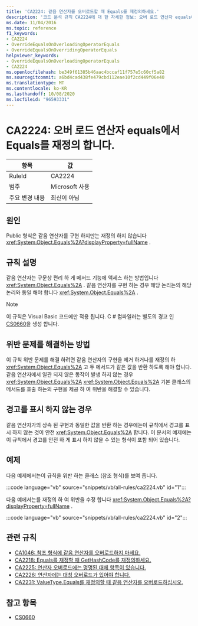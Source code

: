 ```yaml
---
title: 'CA2224: 같음 연산자를 오버로드할 때 Equals를 재정의하세요.'
description: '코드 분석 규칙 CA2224에 대 한 자세한 정보: 오버 로드 연산자 equals에 대 한 Override equals'
ms.date: 11/04/2016
ms.topic: reference
f1_keywords:
- CA2224
- OverrideEqualsOnOverloadingOperatorEquals
- OverrideEqualsOnOverridingOperatorEquals
helpviewer_keywords:
- OverrideEqualsOnOverloadingOperatorEquals
- CA2224
ms.openlocfilehash: be349f61385b46aac4bccaf11f757e5c60cf5a82
ms.sourcegitcommit: a6bd4cad438fe479cbd112eae10f2cd449f06e40
ms.translationtype: MT
ms.contentlocale: ko-KR
ms.lasthandoff: 10/08/2020
ms.locfileid: "96593331"
---
```

# <a name="ca2224-override-equals-on-overloading-operator-equals"></a>CA2224: 오버 로드 연산자 equals에서 Equals를 재정의 합니다.

|항목|값|
|-|-|
|RuleId|CA2224|
|범주|Microsoft 사용|
|주요 변경 내용|최신이 아님|

## <a name="cause"></a>원인

Public 형식은 같음 연산자를 구현 하지만는 재정의 하지 않습니다 <xref:System.Object.Equals%2A?displayProperty=fullName> .

## <a name="rule-description"></a>규칙 설명

같음 연산자는 구문상 편리 하 게 메서드 기능에 액세스 하는 방법입니다 <xref:System.Object.Equals%2A> . 같음 연산자를 구현 하는 경우 해당 논리는의 해당 논리와 동일 해야 합니다 <xref:System.Object.Equals%2A> .

> [!NOTE]
> 이 규칙은 Visual Basic 코드에만 적용 됩니다. C # 컴파일러는 별도의 경고 인 [CS0660](../../../csharp/misc/cs0660.md)을 생성 합니다.

## <a name="how-to-fix-violations"></a>위반 문제를 해결하는 방법

이 규칙 위반 문제를 해결 하려면 같음 연산자의 구현을 제거 하거나를 재정의 하 <xref:System.Object.Equals%2A> 고 두 메서드가 같은 값을 반환 하도록 해야 합니다. 같음 연산자에서 일관 되지 않은 동작이 발생 하지 않는 경우 <xref:System.Object.Equals%2A> <xref:System.Object.Equals%2A> 기본 클래스의 메서드를 호출 하는의 구현을 제공 하 여 위반을 해결할 수 있습니다.

## <a name="when-to-suppress-warnings"></a>경고를 표시 하지 않는 경우

같음 연산자가의 상속 된 구현과 동일한 값을 반환 하는 경우에는이 규칙에서 경고를 표시 하지 않는 것이 안전 <xref:System.Object.Equals%2A> 합니다. 이 문서의 예제에는이 규칙에서 경고를 안전 하 게 표시 하지 않을 수 있는 형식이 포함 되어 있습니다.

## <a name="example"></a>예제

다음 예제에서는이 규칙을 위반 하는 클래스 (참조 형식)를 보여 줍니다.

:::code language="vb" source="snippets/vb/all-rules/ca2224.vb" id="1":::

다음 예에서는를 재정의 하 여 위반을 수정 합니다 <xref:System.Object.Equals%2A?displayProperty=fullName> .

:::code language="vb" source="snippets/vb/all-rules/ca2224.vb" id="2":::

## <a name="related-rules"></a>관련 규칙

- [CA1046: 참조 형식에 같음 연산자를 오버로드하지 마세요.](ca1046.md)
- [CA2218: Equals를 재정할 때 GetHashCode를 재정의하세요.](ca2218.md)
- [CA2225: 연산자 오버로드에는 명명된 대체 항목이 있습니다.](ca2225.md)
- [CA2226: 연산자에는 대칭 오버로드가 있어야 합니다.](ca2226.md)
- [CA2231: ValueType.Equals를 재정의할 때 같음 연산자를 오버로드하십시오.](ca2231.md)

## <a name="see-also"></a>참고 항목

- [CS0660](../../../csharp/misc/cs0660.md)

